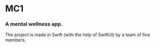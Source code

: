 # MC1
### A mental wellness app.
The project is made in Swift (with the help of SwiftUI) by a team of five members. 
